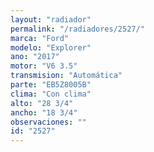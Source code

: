 ```yaml
---
layout: "radiador"
permalink: "/radiadores/2527/"
marca: "Ford"
modelo: "Explorer"
ano: "2017"
motor: "V6 3.5"
transmision: "Automática"
parte: "EB5Z8005B"
clima: "Con clima"
alto: "28 3/4"
ancho: "18 3/4"
observaciones: ""
id: "2527"
---
```



